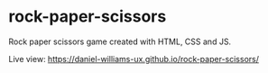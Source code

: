 # rock-paper-scissors
Rock paper scissors game created with HTML, CSS and JS.

Live view: https://daniel-williams-ux.github.io/rock-paper-scissors/

